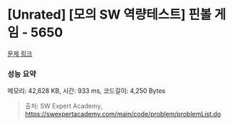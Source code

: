 # [Unrated] [모의 SW 역량테스트] 핀볼 게임 - 5650 

[문제 링크](https://swexpertacademy.com/main/code/problem/problemDetail.do?contestProbId=AWXRF8s6ezEDFAUo) 

### 성능 요약

메모리: 42,628 KB, 시간: 933 ms, 코드길이: 4,250 Bytes



> 출처: SW Expert Academy, https://swexpertacademy.com/main/code/problem/problemList.do